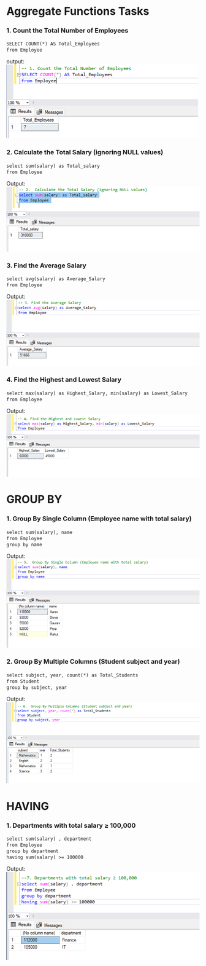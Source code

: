 ﻿# Aggregate Functions Tasks
### 1. Count the Total Number of Employees
```
SELECT COUNT(*) AS Total_Employees 
from Employee

```
output:
![Total_Employees](img/1.png)

### 2.  Calculate the Total Salary (ignoring NULL values) 
```
select sum(salary) as Total_salary
from Employee

```
Output:
![Total_salary](img/2.png)

### 3. Find the Average Salary
```
select avg(salary) as Average_Salary
from Employee
```
Output:
![Average_Salary](img/3.png)

### 4. Find the Highest and Lowest Salary
```
select max(salary) as Highest_Salary, min(salary) as Lowest_Salary
from Employee
```

Output:
![Highest_and_Lowest_Salary](img/4.png)

# GROUP BY 
### 1.  Group By Single Column (Employee name with total salary)
```
select sum(salary), name
from Employee
group by name
```

Output:
![Group_By_Single_Column](img/5.png)

### 2.  Group By Multiple Columns (Student subject and year)
```
select subject, year, count(*) as Total_Students
from Student
group by subject, year

``` 
Output:
![Group_By_Multiple_Columns](img/6.png)

# HAVING
### 1.  Departments with total salary ≥ 100,000
```
select sum(salary) , department
from Employee
group by department
having sum(salary) >= 100000

``` 
Output:
![Departments_with_Total_Salary](img/7.png)







